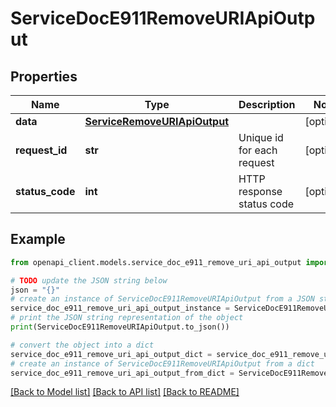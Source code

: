 # ServiceDocE911RemoveURIApiOutput


## Properties

Name | Type | Description | Notes
------------ | ------------- | ------------- | -------------
**data** | [**ServiceRemoveURIApiOutput**](ServiceRemoveURIApiOutput.md) |  | [optional] 
**request_id** | **str** | Unique id for each request | [optional] 
**status_code** | **int** | HTTP response status code | [optional] 

## Example

```python
from openapi_client.models.service_doc_e911_remove_uri_api_output import ServiceDocE911RemoveURIApiOutput

# TODO update the JSON string below
json = "{}"
# create an instance of ServiceDocE911RemoveURIApiOutput from a JSON string
service_doc_e911_remove_uri_api_output_instance = ServiceDocE911RemoveURIApiOutput.from_json(json)
# print the JSON string representation of the object
print(ServiceDocE911RemoveURIApiOutput.to_json())

# convert the object into a dict
service_doc_e911_remove_uri_api_output_dict = service_doc_e911_remove_uri_api_output_instance.to_dict()
# create an instance of ServiceDocE911RemoveURIApiOutput from a dict
service_doc_e911_remove_uri_api_output_from_dict = ServiceDocE911RemoveURIApiOutput.from_dict(service_doc_e911_remove_uri_api_output_dict)
```
[[Back to Model list]](../README.md#documentation-for-models) [[Back to API list]](../README.md#documentation-for-api-endpoints) [[Back to README]](../README.md)


